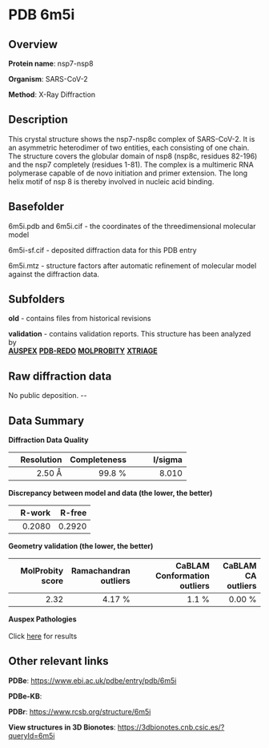 # PDB 6m5i

## Overview

**Protein name**: nsp7-nsp8

**Organism**: SARS-CoV-2

**Method**: X-Ray Diffraction

## Description

This crystal structure shows the nsp7-nsp8c complex of SARS-CoV-2. It is an asymmetric  heterodimer of two entities, each consisting of one chain. The structure covers the globular domain of nsp8 (nsp8c, residues 82-196) and the nsp7 completely (residues 1-81). The complex is a multimeric RNA polymerase capable of de novo initiation and primer extension. The long helix motif of nsp 8 is thereby involved in nucleic acid binding.

## Basefolder

6m5i.pdb and 6m5i.cif - the coordinates of the threedimensional molecular model

6m5i-sf.cif - deposited diffraction data for this PDB entry

6m5i.mtz - structure factors after automatic refinement of molecular model against the diffraction data.

## Subfolders



**old** - contains files from historical revisions

**validation** - contains validation reports. This structure has been analyzed by <br>[**AUSPEX**](https://github.com/thorn-lab/coronavirus_structural_task_force/tree/master/pdb/nsp7-nsp8/SARS-CoV-2/6m5i/validation/auspex) [**PDB-REDO**](https://github.com/thorn-lab/coronavirus_structural_task_force/tree/master/pdb/nsp7-nsp8/SARS-CoV-2/6m5i/validation/pdb-redo) [**MOLPROBITY**](https://github.com/thorn-lab/coronavirus_structural_task_force/tree/master/pdb/nsp7-nsp8/SARS-CoV-2/6m5i/validation/molprobity) [**XTRIAGE**](https://github.com/thorn-lab/coronavirus_structural_task_force/blob/master/pdb/nsp7-nsp8/SARS-CoV-2/6m5i/validation/Xtriage_output.log)   



## Raw diffraction data

No public deposition. --<br> 

## Data Summary
**Diffraction Data Quality**

|   | Resolution | Completeness| I/sigma |
|---|-------------:|----------------:|--------------:|
|   |2.50 Å|99.8  %|<img width=50/>8.010|

**Discrepancy between model and data (the lower, the better)**

|   | **R-work**| **R-free**   
|---|-------------:|----------------:|           
||  0.2080|  0.2920|

**Geometry validation (the lower, the better)**

|   |**MolProbity<br>score**| **Ramachandran<br>outliers** | **CaBLAM<br>Conformation outliers** | **CaBLAM<br>CA outliers** |
|---|-------------:|----------------:|----------------:|----------------:|
||  2.32|  4.17 %|1.1 %|0.00 %|

**Auspex Pathologies**<br> <br>Click [here](https://github.com/thorn-lab/coronavirus_structural_task_force/blob/master/pdb/nsp7-nsp8/SARS-CoV-2/6m5i/validation/auspex/6m5i_auspex_comments.txt)  for results

 



## Other relevant links 
**PDBe**:  https://www.ebi.ac.uk/pdbe/entry/pdb/6m5i

**PDBe-KB**:  
 
**PDBr**: https://www.rcsb.org/structure/6m5i 

**View structures in 3D Bionotes**: https://3dbionotes.cnb.csic.es/?queryId=6m5i

